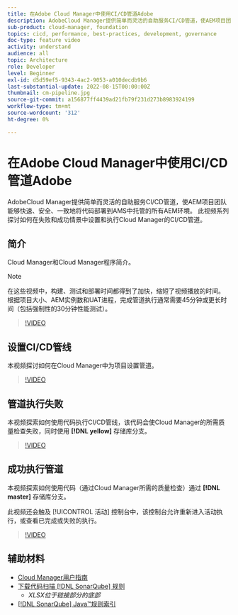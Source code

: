 ```yaml
---
title: 在Adobe Cloud Manager中使用CI/CD管道Adobe
description: AdobeCloud Manager提供简单而灵活的自助服务CI/CD管道，使AEM项目团队能够快速、安全、一致地将代码部署到AMS中托管的所有AEM环境。 此视频系列探讨如何在失败和成功情景中设置和执行Cloud Manager的CI/CD管道。
sub-product: cloud-manager, foundation
topics: cicd, performance, best-practices, development, governance
doc-type: feature video
activity: understand
audience: all
topic: Architecture
role: Developer
level: Beginner
exl-id: d5d59ef5-9343-4ac2-9053-a010decdb9b6
last-substantial-update: 2022-08-15T00:00:00Z
thumbnail: cm-pipeline.jpg
source-git-commit: a156877ff4439ad21fb79f231d273b8983924199
workflow-type: tm+mt
source-wordcount: '312'
ht-degree: 0%

---
```


# 在Adobe Cloud Manager中使用CI/CD管道Adobe

AdobeCloud Manager提供简单而灵活的自助服务CI/CD管道，使AEM项目团队能够快速、安全、一致地将代码部署到AMS中托管的所有AEM环境。 此视频系列探讨如何在失败和成功情景中设置和执行Cloud Manager的CI/CD管道。

## 简介

Cloud Manager和Cloud Manager程序简介。

>[!NOTE]
>
>在这些视频中，构建、测试和部署时间都得到了加快，缩短了视频播放的时间。 根据项目大小、AEM实例数和UAT进程，完成管道执行通常需要45分钟或更长时间（包括强制性的30分钟性能测试）。

>[!VIDEO](https://video.tv.adobe.com/v/23082/?quality=12&learn=on)

## 设置CI/CD管线

本视频探讨如何在Cloud Manager中为项目设置管道。

>[!VIDEO](https://video.tv.adobe.com/v/23083/?quality=12&learn=on)

## 管道执行失败

本视频探索如何使用代码执行CI/CD管线，该代码会使Cloud Manager的所需质量检查失败，同时使用 **[!DNL yellow]** 存储库分支。

>[!VIDEO](https://video.tv.adobe.com/v/23084/?quality=12&learn=on)

## 成功执行管道

本视频探索如何使用代码（通过Cloud Manager所需的质量检查）通过 **[!DNL master]** 存储库分支。

此视频还会触及 [!UICONTROL 活动] 控制台中，该控制台允许重新进入活动执行，或查看已完成或失败的执行。

>[!VIDEO](https://video.tv.adobe.com/v/23085/?quality=12&learn=on)

## 辅助材料

* [Cloud Manager用户指南](https://experienceleague.adobe.com/docs/experience-manager-cloud-manager/content/introduction.html)
* [下载代码扫描 [!DNL SonarQube] 规则](https://experienceleague.adobe.com/docs/experience-manager-cloud-manager/content/using/code-quality-testing.html)
   * *XLSX位于链接部分的底部*
* [[!DNL SonarQube] Java™规则索引](https://rules.sonarsource.com/java/)
